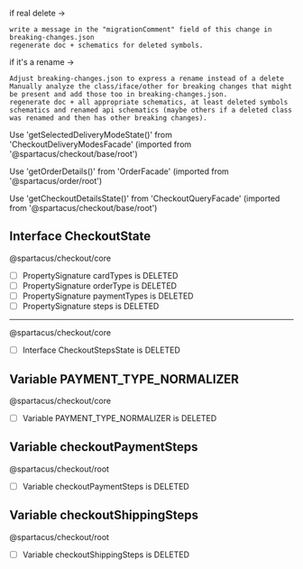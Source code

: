 if real delete →

    write a message in the "migrationComment" field of this change in breaking-changes.json
    regenerate doc + schematics for deleted symbols.

if it's a rename →

    Adjust breaking-changes.json to express a rename instead of a delete
    Manually analyze the class/iface/other for breaking changes that might be present and add those too in breaking-changes.json.
    regenerate doc + all appropriate schematics, at least deleted symbols schematics and renamed api schematics (maybe others if a deleted class was renamed and then has other breaking changes).


Use 'getSelectedDeliveryModeState()' from 'CheckoutDeliveryModesFacade' (imported from '@spartacus/checkout/base/root')


Use 'getOrderDetails()' from 'OrderFacade' (imported from '@spartacus/order/root')


Use 'getCheckoutDetailsState()' from 'CheckoutQueryFacade' (imported from '@spartacus/checkout/base/root')

Interface CheckoutState
--------------------------
@spartacus/checkout/core

- [ ]  PropertySignature cardTypes is DELETED
- [ ]  PropertySignature orderType is DELETED
- [ ]  PropertySignature paymentTypes is DELETED
- [ ]  PropertySignature steps is DELETED

--------------------------
@spartacus/checkout/core

- [ ]  Interface CheckoutStepsState is DELETED

Variable PAYMENT_TYPE_NORMALIZER
--------------------------
@spartacus/checkout/core

- [ ]  Variable PAYMENT_TYPE_NORMALIZER is DELETED

Variable checkoutPaymentSteps
--------------------------
@spartacus/checkout/root

- [ ]  Variable checkoutPaymentSteps is DELETED


Variable checkoutShippingSteps
--------------------------
@spartacus/checkout/root

- [ ]  Variable checkoutShippingSteps is DELETED
